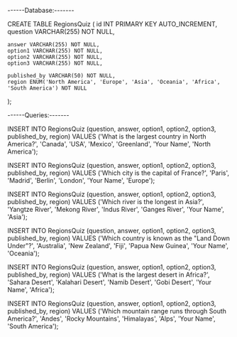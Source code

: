------Database:-------


CREATE TABLE RegionsQuiz (
    id INT PRIMARY KEY AUTO_INCREMENT,
    question VARCHAR(255) NOT NULL,
    
    answer VARCHAR(255) NOT NULL,
    option1 VARCHAR(255) NOT NULL,
    option2 VARCHAR(255) NOT NULL,
    option3 VARCHAR(255) NOT NULL,
    
    published_by VARCHAR(50) NOT NULL,
    region ENUM('North America', 'Europe', 'Asia', 'Oceania', 'Africa', 'South America') NOT NULL
);


------Queries:-------


INSERT INTO RegionsQuiz (question, answer, option1, option2, option3, published_by, region)
VALUES ('What is the largest country in North America?', 'Canada', 'USA', 'Mexico', 'Greenland', 'Your Name', 'North America');

INSERT INTO RegionsQuiz (question, answer, option1, option2, option3, published_by, region)
VALUES ('Which city is the capital of France?', 'Paris', 'Madrid', 'Berlin', 'London', 'Your Name', 'Europe');

INSERT INTO RegionsQuiz (question, answer, option1, option2, option3, published_by, region)
VALUES ('Which river is the longest in Asia?', 'Yangtze River', 'Mekong River', 'Indus River', 'Ganges River', 'Your Name', 'Asia');

INSERT INTO RegionsQuiz (question, answer, option1, option2, option3, published_by, region)
VALUES ('Which country is known as the "Land Down Under"?', 'Australia', 'New Zealand', 'Fiji', 'Papua New Guinea', 'Your Name', 'Oceania');

INSERT INTO RegionsQuiz (question, answer, option1, option2, option3, published_by, region)
VALUES ('What is the largest desert in Africa?', 'Sahara Desert', 'Kalahari Desert', 'Namib Desert', 'Gobi Desert', 'Your Name', 'Africa');

INSERT INTO RegionsQuiz (question, answer, option1, option2, option3, published_by, region)
VALUES ('Which mountain range runs through South America?', 'Andes', 'Rocky Mountains', 'Himalayas', 'Alps', 'Your Name', 'South America');
